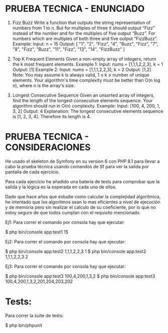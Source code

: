 PRUEBA TECNICA - ENUNCIADO
==========================

1. Fizz Buzz
Write a function that outputs the string representation of numbers from 1 to n. But
for multiples of three it should output “Fizz” instead of the number and for the
multiples of five output “Buzz”. For numbers which are multiples of both three and
five output “FizzBuzz”.
Example:
Input: n = 15
Output:
[
"1",
"2",
"Fizz",
"4",
"Buzz",
"Fizz",
"7",
"8",
"Fizz",
"Buzz",
"11",
"Fizz",
"13",
"14",
"FizzBuzz"
]


2. Top K Frequent Elements
   Given a non-empty array of integers, return the k most frequent elements.
   Example 1:
   Input: nums = [1,1,1,2,2,3], k = 1
   Output: [1]
   Example 2:
   Input: nums = [1,1,1,2,2,3], k = 2
   Output: [1,2]
   Note:
   You may assume k is always valid, 1 ≤ k ≤ number of unique elements.
   Your algorithm's time complexity must be better than O(n log n), where n is the
   array's size.


3. Longest Consecutive Sequence
   Given an unsorted array of integers, find the length of the longest consecutive
   elements sequence.
   Your algorithm should run in O(n) complexity.
   Example:
   Input: [100, 4, 200, 1, 3, 2]
   Output: 4
   Explanation: The longest consecutive elements sequence is [1, 2, 3, 4]. Therefore its
   length is 4.

PRUEBA TECNICA - CONSIDERACIONES
================================

He usado el skeleton de Symfony en su version 6 con PHP 8.1 para llevar a 
cabo la prueba técnica usando comandos de Sf para ver la 
salida por pantalla de cada ejercicio.

Para cada ejercicio he añadido una batería de tests
para comprobar que la salida y la lógica es la esperada
en cada uno de ellos.

Dado que hace años que estudie como calcular la complejidad
algorítmica, he intentado que los algoritmos sean lo mas eficientes
a nivel de ejecución y de memória pero sin realizar el calculo
de su coeficiente, por lo que no estoy seguro de que todos cumplan
con el requisito mencionado.

Ej1:
Para correr el comando por consola hay que ejecutar:

$ php bin/console app:test1 15

Ej2:
Para correr el comando por consola hay que ejecutar:

$ php bin/console app:test2 1,1,1,2,2,3 1
$ php bin/console app:test2 1,1,1,2,2,3 2

Ej3:
Para correr el comando por consola hay que ejecutar:

$ php bin/console app:test3 100,4,200,1,3,2
$ php bin/console app:test3 100,4,200,1,3,2,201,204,203,202

Tests:
======
Para correr la suite de tests:

$ php bin/phpunit

